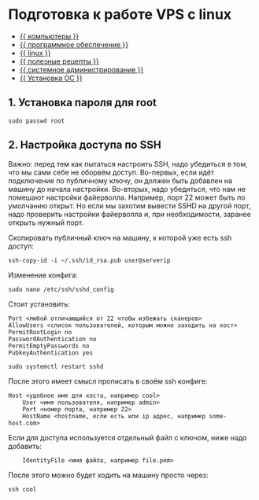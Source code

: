 # Подготовка к работе VPS с linux





- [{{ компьютеры }}](../../__tags/kompytery.md)
- [{{ программное обеспечение }}](../../__tags/programmnoe_obespechenie.md)
- [{{ linux }}](../../__tags/linux.md)
- [{{ полезные рецепты }}](../../__tags/poleznye_retsepty.md)
- [{{ системное администрирование }}](../../__tags/sistemnoe_administrirovanie.md)
- [{{ Установка ОС }}](../../__tags/ustanovka_os.md)


## 1. Установка пароля для root

```shell
sudo passwd root
```

## 2. Настройка доступа по SSH

Важно: перед тем как пытаться настроить SSH, надо убедиться в том, что мы сами
себе не оборвём доступ. Во-первых, если идёт подключение по публичному ключу,
он должен быть добавлен на машину до начала настройки. Во-вторых, надо
убедиться, что нам не помешают настройки файерволла. Например, порт 22 может
быть по умолчанию открыт. Но если мы захотим вывести SSHD на другой порт, надо
проверить настройки файерволла и, при необходимости, заранее открыть нужный
порт.

Скопировать публичный ключ на машину, к которой уже есть ssh доступ:

```shell
ssh-copy-id -i ~/.ssh/id_rsa.pub user@serverip
```

Изменение конфига:

```shell
sudo nano /etc/ssh/sshd_config
```

Стоит установить:

```
Port <любой отличающийся от 22 чтобы избежать сканеров>
AllowUsers <список пользователей, которым можно заходить на хост>
PermitRootLogin no
PasswordAuthentication no
PermitEmptyPasswords no
PubkeyAuthentication yes
```

```shell
sudo systemctl restart sshd
```

После этого имеет смысл прописать в своём ssh конфиге:

```
Host <удобное имя для хоста, например cool>
    User <имя пользователя, например admin>
    Port <номер порта, например 22>
    HostName <hostname, если есть или ip адрес, например some-host.com>
```

Если для доступа используется отдельный файл с ключом, ниже надо добавить:

```
	IdentityFile <имя файла, например file.pem>
```

После этого можно будет ходить на машину просто через:

```shell
ssh cool
```
